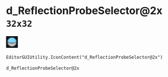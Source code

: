 # d_ReflectionProbeSelector@2x `32x32`
<img src="/img/d_ReflectionProbeSelector.png" width=32 height=32>

``` CSharp
EditorGUIUtility.IconContent("d_ReflectionProbeSelector@2x")
```
```
d_ReflectionProbeSelector@2x
```
